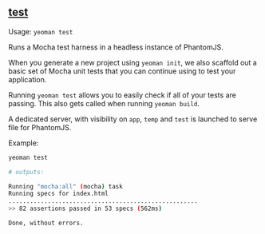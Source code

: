 ## <a href="#test" name="test">test</a>

Usage: `yeoman test`

Runs a Mocha test harness in a headless instance of PhantomJS.

When you generate a new project using `yeoman init`, we also scaffold out a basic set of
Mocha unit tests that you can continue using to test your application.

Running `yeoman test` allows you to easily check if all of your tests are passing. This also
gets called when running `yeoman build`.

A dedicated server, with visibility on `app`, `temp` and `test` is
launched to serve file for PhantomJS.


Example:

```sh
yeoman test

# outputs:

Running "mocha:all" (mocha) task
Running specs for index.html
.....................................................
>> 82 assertions passed in 53 specs (562ms)

Done, without errors.
```
